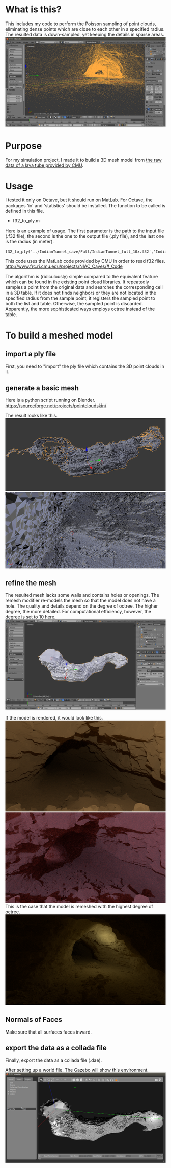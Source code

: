 # What is this?

This includes my code to perform the Poisson sampling of point clouds, eliminating dense points which are close to each other in a specified radius.
The resulted data is down-sampled, yet keeping the details in sparse areas.
![](./img/sampled_point_cloud.png)

# Purpose
For my simulation project, I made it to build a 3D mesh model from [the raw data of a lava tube provided by CMU](
http://www.frc.ri.cmu.edu/projects/NIAC_Caves/).

# Usage
I tested it only on Octave, but it should run on MatLab. For Octave, the packages 'io' and 'statistics' should be installed.
The function to be called is defined in this file.
- f32_to_ply.m

Here is an example of usage. The first parameter is the path to the input file (.f32 file), the second is the one to the output file (.ply file), and the last one is the radius (in meter).
```
f32_to_ply('../IndianTunnel_cave/Full/IndianTunnel_full_10x.f32','IndianTunnel_full_10x_0.1_simple.ply',0.1)
```

This code uses the MatLab code provided by CMU in order to read f32 files.
http://www.frc.ri.cmu.edu/projects/NIAC_Caves/#_Code

The algorithm is (ridiculously) simple compared to the equivalent feature which can be found in the existing point cloud libraries. It repeatedly samples a point from the original data and searches the corresponding cell in a 3D table. If it does not finds neighbors or they are not located in the specified radius from the sample point, it registers the sampled point to both the list and table. Otherwise, the sampled point is discarded. Apparently, the more sophisticated ways employs octree instead of the table.

# To build a meshed model

## import a ply file
First, you need to "import" the ply file which contains the 3D point clouds in it.

## generate a basic mesh
Here is a python script running on Blender.
https://sourceforge.net/projects/pointcloudskin/

The result looks like this.
![](./img/meshed1.png)
![](./img/meshed2.png)

## refine the mesh
The resulted mesh lacks some walls and contains holes or openings. The remesh modifier re-models the mesh so that the model does not have a hole. The quality and details depend on the degree of octree. The higher degree, the more detailed. For computational efficiency, however, the degree is set to 10 here.
![](./img/remesh.png)

If the model is rendered, it would look like this.
![](./img/cave2.png)
![](./img/cave3.png)
This is the case that the model is remeshed with the highest degree of octree.
![](./img/cave.png)

## Normals of Faces
Make sure that all surfaces faces inward.

## export the data as a collada file
Finally, export the data as a collada file (.dae).

After setting up a world file. The Gazebo will show this environment.
![](./img/gazebo.png)

